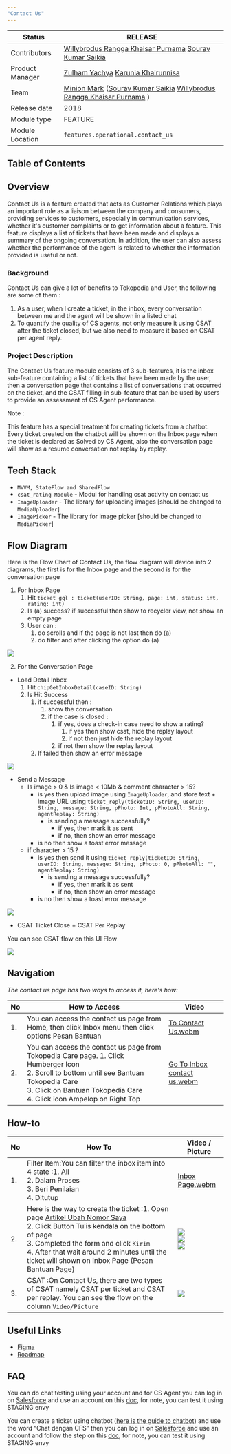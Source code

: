 ```yaml
---
"Contact Us"
---
```



| **Status** | <!--start status:GREEN-->RELEASE<!--end status-->  |
| --- | --- |
| Contributors | [Willybrodus Rangga Khaisar Purnama](https://tokopedia.atlassian.net/wiki/people/62cb5c393d382dfc9c5f11d2?ref=confluence) [Sourav Kumar Saikia](https://tokopedia.atlassian.net/wiki/people/61654e3cc669a60069d09903?ref=confluence)  |
| Product Manager | [Zulham Yachya](https://tokopedia.atlassian.net/wiki/people/5c6bf6755b4c267532740b51?ref=confluence) [Karunia Khairunnisa](https://tokopedia.atlassian.net/wiki/people/5dfa1215a0602c0cabdd0fa9?ref=confluence)  |
| Team<br/> | [Minion Mark](https://tokopedia.atlassian.net/people/team/54372146-8afa-46e4-8de3-783c53a0cc3b) ([Sourav Kumar Saikia](https://tokopedia.atlassian.net/wiki/people/61654e3cc669a60069d09903?ref=confluence) [Willybrodus Rangga Khaisar Purnama](https://tokopedia.atlassian.net/wiki/people/62cb5c393d382dfc9c5f11d2?ref=confluence) ) |
| Release date | 2018 |
| Module type | <!--start status:YELLOW-->FEATURE<!--end status--> |
| Module Location | `features.operational.contact_us`| `features/operational/contact_us` |

## Table of Contents

<!--toc-->

## Overview

Contact Us is a feature created that acts as Customer Relations which plays an important role as a liaison between the company and consumers, providing services to customers, especially in communication services, whether it's customer complaints or to get information about a feature. This feature displays a list of tickets that have been made and displays a summary of the ongoing conversation. In addition, the user can also assess whether the performance of the agent is related to whether the information provided is useful or not.

### Background

Contact Us can give a lot of benefits to Tokopedia and User, the following are some of them :

1. As a user, when I create a ticket, in the inbox, every conversation between me and the agent will be shown in a listed chat
2. To quantify the quality of CS agents, not only measure it using CSAT after the ticket closed, but we also need to measure it based on CSAT per agent reply.

### Project Description

The Contact Us feature module consists of 3 sub-features, it is the inbox sub-feature containing a list of tickets that have been made by the user, then a conversation page that contains a list of conversations that occurred on the ticket, and the CSAT filling-in sub-feature that can be used by users to provide an assessment of CS Agent performance. 

Note : 

This feature has a special treatment for creating tickets from a chatbot. Every ticket created on the chatbot will be shown on the Inbox page when the ticket is declared as Solved by CS Agent, also the conversation page will show as a resume conversation not replay by replay.

## Tech Stack

- `MVVM, StateFlow and SharedFlow`
- `csat_rating Module` - Modul for handling csat activity on contact us
- `ImageUploader` - The library for uploading images [should be changed to `MediaUploader`]
- `ImagePicker` - The library for image picker [should be changed to `MediaPicker`]

## Flow Diagram

Here is the Flow Chart of Contact Us, the flow diagram will device into 2 diagrams, the first is for the Inbox page and the second is for the conversation page

1. For Inbox Page
	1. Hit `ticket gql : ticket(userID: String, page: int, status: int, rating: int)`
	2. Is (a) success? if successful then show to recycler view, not show an empty page
	3. User can :
		1. do scrolls and if the page is not last then do (a)
		2. do filter and after clicking the option do (a)

![](https://docs-android.tokopedia.net/images/docs/contact_us/Untitled-Diagram-drawio.png)

2. For the Conversation Page
- Load Detail Inbox
	1. Hit `chipGetInboxDetail(caseID: String)`
	2. Is Hit Success
		1. if successful then :
			1. show the conversation
			2. if the case is closed :
				1. if yes, does a check-in case need to show a rating?
					1. if yes then show csat, hide the replay layout
					2. if not then just hide the replay layout
				2. if not then show the replay layout
		2. If failed then show an error message

![](https://docs-android.tokopedia.net/images/docs/contact_us/Load-detail-inbox-drawio.png)

- Send a Message
	- Is image > 0 & Is image < 10Mb & comment character > 15?
		- is yes then upload image using `ImageUploader`, and store text + image URL using `ticket_reply(ticketID: String, userID: String, message: String, pPhoto: Int, pPhotoAll: String, agentReplay: String)`
			- is sending a message successfully?
				- if yes, then mark it as sent
				- if no, then show an error message
		- is no then show a toast error message
	- if character > 15 ?
		- is yes then send it using `ticket_reply(ticketID: String, userID: String, message: String, pPhoto: 0, pPhotoAll: "", agentReplay: String)`
			- is sending a message successfully?
				- if yes, then mark it as sent
				- if no, then show an error message
		- is no then show a toast error message

![](https://docs-android.tokopedia.net/images/docs/contact_us/Send-Message-drawio.png)

- CSAT Ticket Close + CSAT Per Replay

You can see CSAT flow on this UI Flow

![](https://docs-android.tokopedia.net/images/docs/contact_us/CSAT-agent-per-reply.png)

## Navigation

*The contact us page has two ways to access it, here's how:*

| **No** | **How to Access** | **Video** |
| --- | --- | --- |
| 1. | You can access the contact us page from Home, then click Inbox menu then click options Pesan Bantuan | [To Contact Us.webm](/wiki/download/attachments/2168062023/To%20Contact%20Us.webm?version=1&modificationDate=1677334595379&cacheVersion=1&api=v2)<br/> |
| 2.  | You can access the contact us page from Tokopedia Care page. 1. Click Humberger Icon<br/>2. Scroll to bottom until see Bantuan Tokopedia Care<br/>3. Click on Bantuan Tokopedia Care<br/>4. Click icon Ampelop on Right Top<br/> | [Go To Inbox contact us.webm](/wiki/download/attachments/2168062023/Go%20To%20Inbox%20contact%20us.webm?version=1&modificationDate=1677334746696&cacheVersion=1&api=v2)<br/> |

## How-to



| **No** | **How To** | **Video / Picture** |
| --- | --- | --- |
| 1. <br/> | Filter Item:You can filter the inbox item into 4 state :1. All<br/>2. Dalam Proses<br/>3. Beri Penilaian<br/>4. Ditutup<br/> | [Inbox Page.webm](/wiki/download/attachments/2168062023/Inbox%20Page.webm?version=1&modificationDate=1677335113249&cacheVersion=1&api=v2)<br/> |
| 2.  | Here is the way to create the ticket :1. Open page [Artikel Ubah Nomor Saya](https://staging.tokopedia.com/help/article/t-1001-nomor-saya-sudah-tidak-aktif-bagaimana-cara-mengubahnya)<br/>2. Click Button Tulis kendala on the bottom of page<br/>3. Completed the form and click `Kirim`<br/>4. After that wait around 2 minutes until the ticket will shown on Inbox Page (Pesan Bantuan Page)<br/> | ![](https://docs-android.tokopedia.net/images/docs/contact_us/ScreenShot20230225at212803.png)<br/>![](https://docs-android.tokopedia.net/images/docs/contact_us/ScreenShot20230225at210754.png)<br/>![](https://docs-android.tokopedia.net/images/docs/contact_us/ScreenShot20230225at210557.png)<br/> |
|  3.  | CSAT :On Contact Us, there are two types of CSAT namely CSAT per ticket and CSAT per replay. You can see the flow on the column `Video/Picture` | ![](https://docs-android.tokopedia.net/images/docs/contact_us/CSAT-agent-per-reply.png)<br/> |

## Useful Links

- [Figma](https://www.figma.com/file/KSX9uOq0XhgxZsYsAza2R0/Help-Page---Bug-Bash?node-id=10%3A1358&t=QALSuts5AZFZv1x4-0)
- [Roadmap](https://docs.google.com/spreadsheets/d/1oeoiTJhrjNhpoYqps6n-0M-2NYfgrkhebWpQAf06trs/edit#gid=1910952273)

## FAQ

<!--start expand:How I can do chat testing?-->
You can do chat testing using your account and for CS Agent you can log in on [Salesforce](https://tokopedia--staging.sandbox.my.salesforce.com/?ec=302&startURL=%2Fvisualforce%2Fsession%3Furl%3Dhttps%253A%252F%252Ftokopedia--staging.sandbox.lightning.force.com%252Flightning%252Fr%252FCase%252F5005D000009383CQAQ%252Fview) and use an account on this [doc](https://docs.google.com/document/d/1v8dKGKoCOLDQLEgQE3sZ8f2BI0gRLOdDew-jFE3kGXI/edit?usp=sharing), for note, you can test it using STAGING envy
<!--end expand-->

<!--start expand:How can I check and test UI for tickets created from the chatbot?-->
You can create a ticket using chatbot ([here is the guide to chatbot](https://tokopedia.atlassian.net/wiki/spaces/PA/pages/2109183004/Chatbot#Navigation)) and use the word “Chat dengan CFS” then you can log in on [Salesforce](https://tokopedia--staging.sandbox.my.salesforce.com/?ec=302&startURL=%2Fvisualforce%2Fsession%3Furl%3Dhttps%253A%252F%252Ftokopedia--staging.sandbox.lightning.force.com%252Flightning%252Fr%252FCase%252F5005D000009383CQAQ%252Fview) and use an account and follow the step on this [doc](https://docs.google.com/document/d/1v8dKGKoCOLDQLEgQE3sZ8f2BI0gRLOdDew-jFE3kGXI/edit?usp=sharing), for note, you can test it using STAGING envy
<!--end expand-->

